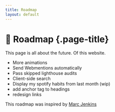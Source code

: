 ```yaml
---
title: Roadmap
layout: default
---
```


# 🚦 Roadmap {.page-title}
This page is all about the future. Of this website.
- More animations
- Send Webmentions automatically
- Pass skipped lighthouse audits
- Client-side search
- Display my spotify habits from last month (wip)
- add anchor tag to headings
- redesign links

This roadmap was inspired by [Marc Jenkins](https://marcjenkins.co.uk/roadmap/)
